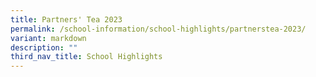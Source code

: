 ```yaml
---
title: Partners' Tea 2023
permalink: /school-information/school-highlights/partnerstea-2023/
variant: markdown
description: ""
third_nav_title: School Highlights
---
```


